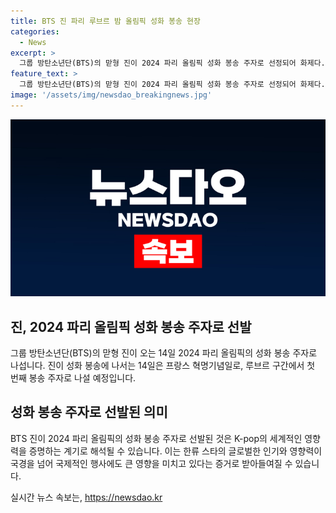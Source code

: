 ```yaml
---
title: BTS 진 파리 루브르 밤 올림픽 성화 봉송 현장
categories:
  - News
excerpt: >
  그룹 방탄소년단(BTS)의 맏형 진이 2024 파리 올림픽 성화 봉송 주자로 선정되어 화제다. 프랑스 혁명기념일에 루브르 구간에서 봉송에 참여할 예정으로, K-pop과 올림픽의 만남이 기대된다. (문단 150자 이내)
feature_text: >
  그룹 방탄소년단(BTS)의 맏형 진이 2024 파리 올림픽 성화 봉송 주자로 선정되어 화제다. 프랑스 혁명기념일에 루브르 구간에서 봉송에 참여할 예정으로, K-pop과 올림픽의 만남이 기대된다. (문단 150자 이내)
image: '/assets/img/newsdao_breakingnews.jpg'
---
```


<p><img src="/assets/img/newsdao_breakingnews.jpg" alt="pcversion 속보" /></p>

<h2 data-ke-size="size26">진, 2024 파리 올림픽 성화 봉송 주자로 선발</h2>

<p data-ke-size="size16">그룹 방탄소년단(BTS)의 맏형 진이 오는 14일 2024 파리 올림픽의 성화 봉송 주자로 나섭니다. 진이 성화 봉송에 나서는 14일은 프랑스 혁명기념일로, 루브르 구간에서 첫 번째 봉송 주자로 나설 예정입니다.</p>

<h2 data-ke-size="size26">성화 봉송 주자로 선발된 의미</h2>

<p data-ke-size="size16">BTS 진이 2024 파리 올림픽의 성화 봉송 주자로 선발된 것은 K-pop의 세계적인 영향력을 증명하는 계기로 해석될 수 있습니다. 이는 한류 스타의 글로벌한 인기와 영향력이 국경을 넘어 국제적인 행사에도 큰 영향을 미치고 있다는 증거로 받아들여질 수 있습니다.</p>
실시간 뉴스 속보는, <a href="https://newsdao.kr" rel="dofollow">https://newsdao.kr</a>


